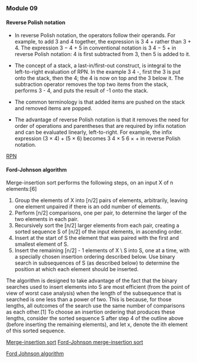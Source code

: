 ### Module 09

#### Reverse Polish notation

* In reverse Polish notation, the operators follow their operands. For example, to add 3 and 4 together, the expression is 3 4 + rather than 3 + 4. The expression 3 − 4 + 5 in conventional notation is 3 4 − 5 + in reverse Polish notation: 4 is first subtracted from 3, then 5 is added to it.

* The concept of a stack, a last-in/first-out construct, is integral to the left-to-right evaluation of RPN. In the example 3 4 -, first the 3 is put onto the stack, then the 4; the 4 is now on top and the 3 below it. The subtraction operator removes the top two items from the stack, performs 3 - 4, and puts the result of -1 onto the stack.

* The common terminology is that added items are pushed on the stack and removed items are popped.

* The advantage of reverse Polish notation is that it removes the need for order of operations and parentheses that are required by infix notation and can be evaluated linearly, left-to-right. For example, the infix expression (3 × 4) + (5 × 6) becomes 3 4 × 5 6 × + in reverse Polish notation.

[RPN](https://en.wikipedia.org/wiki/Reverse_Polish_notation)

#### Ford-Johnson algorithm

Merge-insertion sort performs the following steps, on an input X of 
n elements:[6]

1. Group the elements of X into [n/2] pairs of elements, arbitrarily, leaving one element unpaired if there is an odd number of elements.
2. Perform [n/2] comparisons, one per pair, to determine the larger of the two elements in each pair. 
3. Recursively sort the [n/2] larger elements from each pair, creating a sorted sequence S of [n/2] of the input elements, in ascending order.
4. Insert at the start of S the element that was paired with the first and smallest element of S.
5. Insert the remaining [n/2] - 1 elements of X \ S into S, one at a time, with a specially chosen insertion ordering described below. Use binary search in subsequences of S (as described below) to determine the position at which each element should be inserted.

The algorithm is designed to take advantage of the fact that the binary searches used to insert elements into S are most efficient (from the point of view of worst case analysis) when the length of the subsequence that is searched is one less than a power of two. This is because, for those lengths, all outcomes of the search use the same number of comparisons as each other.[1] To choose an insertion ordering that produces these lengths, consider the sorted sequence S after step 4 of the outline above (before inserting the remaining elements), and let x, denote the ith element of this sorted sequence. 

[Merge-insertion sort](https://en.wikipedia.org/wiki/Merge-insertion_sort#CITEREFFordJohnson1959)
[Ford-Johnson merge-insertion sort](https://codereview.stackexchange.com/questions/116367/ford-johnson-merge-insertion-sort)

[Ford Johnson algorithm](https://github.com/nerraou/Ford-Johnson-algorithm)